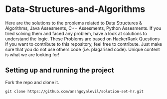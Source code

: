 # Data-Structures-and-Algorithms

Here are the solutions to the problems related to Data Structures & Algorithms, Java Assesments, C++ Assesments, Python Assesments. If you tried solving them and faced any problem, have a look at solutions to understand the logic.
These Problems are based on HackerRank Questions
If you want to contribute to this repository, feel free to contribute. Just make sure that you do not use others code (i.e. plagarised code). Unique content is what we are looking for!

## Setting up and running the project
Fork the repo and clone it.
```
git clone https://github.com/anshgoyalevil/solution-set-hr.git
```

